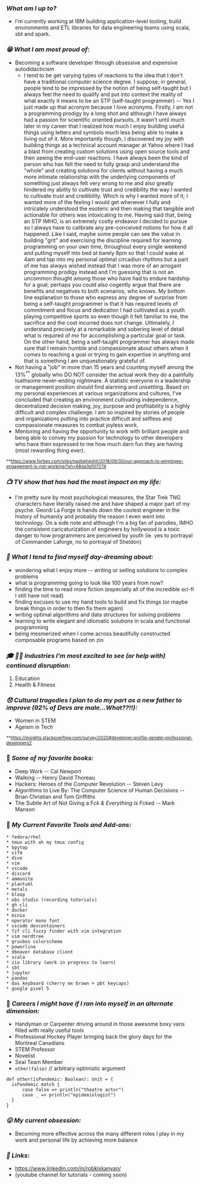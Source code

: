 ### *What am I up to?*
* I'm currently working at IBM building application-level tooling, build environments and ETL
  libraries for data engineering teams using scala, sbt and spark. 

### *:grin: What I am most proud of:*
* Becoming a software developer through obsessive and expensive autodidacticism
  * I tend to be get varying types of reactions to the idea that I don't have a traditional computer science degree. I
    suppose, in general, people tend to be impressed by the notion of being self-taught but I always feel the need to
    qualify and put into context the reality of what exactly it means to be an STP (self-taught programmer) -- Yes I
    just made up that acronym because I love acronyms. Firstly, I am not a programming prodigy by a long shot and
    although I have always had a passion for scientific oriented pursuits, it wasn't until much later in my career that
    I realized how much I enjoy building useful things using letters and symbols much less being able to make a living
    out of it. More importantly though, I discovered my joy with building things as a technical account manager at Yahoo
    where I had a blast from creating custom solutions using open source tools and then seeing the end-user reactions. I have always been the kind of person who has felt the need to fully grasp and understand the "whole"
    and creating solutions for clients without having a much more intimate relationship with the underlying components
    of something just always felt very wrong to me and also greatly hindered my ability to cultivate trust and
    credibility the way *I* wanted to cultivate trust and credibility. Which is why I wanted more of it; I wanted more
    of the feeling I would get whenever I fully and intricately understood the esoteric and then making that tangible
    and actionable for others was intoxicating to me. Having said that, being an STP IMHO, is an extremely costly
    endeavor I decided to pursue so I always have to calibrate any pre-conceived notions for how it all happened. Like I
    said, maybe some people can see the value in building "grit" and exercising the discipline required for learning
    programming on your own time, throughout every single weekend and putting myself into bed at barely 8pm so that I
    could wake at 4am and tap into my personal optimal circadiun rhythms but a part of me has always wished instead that
    I was more of an arrogant programming prodigy instead and I'm guessing that is not an uncommon thought among those
    who have had to endure hardship for a goal; perhaps you could also cogently argue that there are benefits and
    negatives to both scenarios, who knows. My bottom line explanation to those who express any degree of surprise from
    being a self-taught programmer is that it has required levels of commitment and focus and dedication I had
    cultivated as a youth playing competitive sports so even though it felt familiar to me, the sacrifice and the cost
    incurred does not change. Ultimately, I understand precisely at a remarkable and sobering level of detail what is
    required of *me* for accomplishing a particular goal or task. On the other hand, being a self-taught programmer has
    always made sure that I remain humble and compassionate about others when it comes to reaching a goal or trying to
    gain expertise in anything and that is something I am unquestionably grateful of.
* Not having a "job" in more than 15 years and counting myself among the 13%<sup>**</sup> globally who DO NOT consider
  the actual work they do a painfully loathsome never-ending nightmare. A statistic everyone in a leadership or
  management position should find alarming and unsettling. Based on my personal experiences at various organizations and
  cultures, I've concluded that creating an environment cultivating independence, decentralized decision making, joy,
  purpose and profitability is a highly difficult and complex challenge. I am so inspired by stories of people and
  organizations putting into practice difficult and selfless and compassionate measures to combat joyless work.
* Mentoring and having the opportunity to work with brilliant people and being able to convey my passion for technology
  to other developers who have then expressed to me how much darn fun they are having (most rewarding thing ever). 

<sup>**</sub>https://www.forbes.com/sites/nazbeheshti/2018/09/30/our-approach-to-employee-engagement-is-not-working/?sh=68da3d107274

### *:tv: TV show that has had the most impact on my life:*
* I'm pretty sure by most psychological measures, the Star Trek TNG characters have literally raised
  me and have shaped a major part of my psyche. Geordi La Forge is hands down the coolest engineer
  in the history of humanity and probably the reason I even went into technology. On a side note and
  although I'm a big fan of parodies, IMHO the consistent caricaturization of engineers by hollywood
  is a toxic danger to how programmers are perceived by youth (ie. yes to portrayal of Commander
  Laforge, no to portrayal of Sheldon)

### *:thinking: What I tend to find myself day-dreaming about:*
* wondering what I enjoy more -- writing or selling solutions to complex problems
* what is programming going to look like 100 years from now?
* finding the time to read more fiction (especially all of the incredible sci-fi I still have not read)
* finding excuses to use my hand tools to build and fix things (or maybe break things in order to then fix them again)
* writing optimal algorithms and data structures for solving problems
* learning to write elegant and idiomatic solutions in scala and functional programming
* being mesmerized when I come across beautifully constructed composable programs based on zio

### *:mortar_board: :weight_lifting_woman: Industries I'm most excited to see (or help with) continued disruption:*
1. Education
2. Health & Fitness

### *:disappointed: Cultural tragedies I plan to do my part as a new father to improve (92% of Devs are male...What??!!):*
* Women in STEM
* Ageism in Tech

<sup>**</sub>https://insights.stackoverflow.com/survey/2020#developer-profile-gender-professional-developers2

### :book: *Some of my favorite books:*
* Deep Work -- Cal Newport
* Walking -- Henry David Thoreau
* Hackers: Heroes of the Computer Revolution -- Steven Levy
* Algorithms to Live By: The Computer Science of Human Decisions -- Brian Christian and Tom Griffiths
* The Subtle Art of Not Giving a F*ck & Everything Is F*cked -- Mark Manson

### :hammer: *My Current Favorite Tools and Add-ons:*
```
* fedora/rhel
* tmux with oh my tmux config
* bpytop
* vifm
* dive
* vim
* vscode
* discord
* ammonite
* plantuml
* metals
* bloop
* obs studio (recording tutorials)
* gh cli
* docker
* minio
* operator mono font
* vscode devcontainers
* fzf cli fuzzy finder with vim integration
* vim nerdtree
* gruvbox colorscheme
* powerline
* dbeaver database client
* scala
* zio library (work in progress to learn)
* sbt
* jupyter
* pandas
* das keyboard (cherry mx brown + pbt keycaps)
* google pixel 5
```

### :briefcase: *Careers I might have if I ran into myself in an alternate dimension:*
* Handyman or Carpenter driving around in those awesome boxy vans filled with really useful tools
* Professional Hockey Player bringing back the glory days for the Montreal Canadians
* STEM Professor
* Novelist
* Seal Team Member
* `other(false)` // arbitrary optimistic argument
```
def other(isPandemic: Boolean): Unit = {
  isPandemic match {
      case false => println("theatre actor")
      case _ => println("epidemiologist")
  }
}
```

### *:stuck_out_tongue: My current obsession:*
* Becoming more effective across the many different roles I play in my work and personal life by achieving more balance

### *:link: Links:*
* https://www.linkedin.com/in/robkiskanyan/
* (youtube channel for tutorials - coming soon)

<!--
**robbyki/robbyki** is a ✨ _special_ ✨ repository because its `README.md` (this file) appears on your GitHub profile.

Here are some ideas to get you started:

- 🔭 I’m currently working on ...
- 🌱 I’m currently learning ...
- 👯 I’m looking to collaborate on ...
- 🤔 I’m looking for help with ...
- 💬 Ask me about ...
- 📫 How to reach me: ...
- 😄 Pronouns: ...
- ⚡ Fun fact: ...
-->
